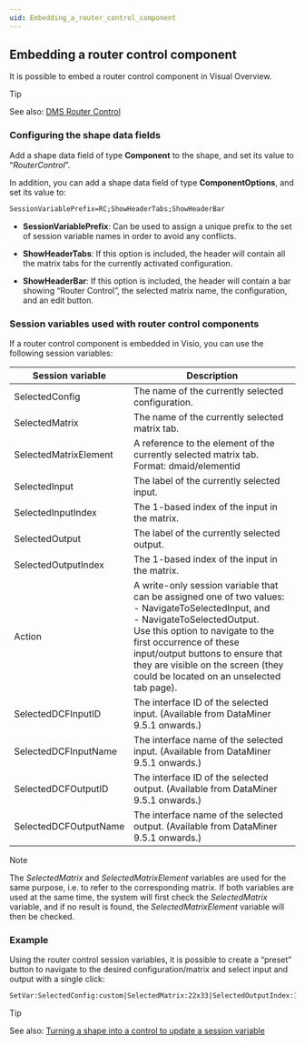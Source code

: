 ```yaml
---
uid: Embedding_a_router_control_component
---
```


## Embedding a router control component

It is possible to embed a router control component in Visual Overview.

> [!TIP]
> See also:
> [DMS Router Control](xref:RouterControl#dms-router-control)

### Configuring the shape data fields

Add a shape data field of type **Component** to the shape, and set its value to “*RouterControl*”.

In addition, you can add a shape data field of type **ComponentOptions**, and set its value to:

```txt
SessionVariablePrefix=RC;ShowHeaderTabs;ShowHeaderBar
```

- **SessionVariablePrefix**: Can be used to assign a unique prefix to the set of session variable names in order to avoid any conflicts.

- **ShowHeaderTabs**: If this option is included, the header will contain all the matrix tabs for the currently activated configuration.

- **ShowHeaderBar**: If this option is included, the header will contain a bar showing “Router Control”, the selected matrix name, the configuration, and an edit button.

### Session variables used with router control components

If a router control component is embedded in Visio, you can use the following session variables:

| Session variable      | Description                                                                                                                                                                                                                                                                                                                                                                                                                                                     |
|-----------------------|-----------------------------------------------------------------------------------------------------------------------------------------------------------------------------------------------------------------------------------------------------------------------------------------------------------------------------------------------------------------------------------------------------------------------------------------------------------------|
| SelectedConfig        | The name of the currently selected configuration.                                                                                                                                                                                                                                                                                                                                                                                                               |
| SelectedMatrix        | The name of the currently selected matrix tab.                                                                                                                                                                                                                                                                                                                                                                                                                  |
| SelectedMatrixElement | A reference to the element of the currently selected matrix tab.<br> Format: dmaid/elementid                                                                                                                                                                                                                                                                                                                                                                    |
| SelectedInput         | The label of the currently selected input.                                                                                                                                                                                                                                                                                                                                                                                                                      |
| SelectedInputIndex    | The 1-based index of the input in the matrix.                                                                                                                                                                                                                                                                                                                                                                                                                   |
| SelectedOutput        | The label of the currently selected output.                                                                                                                                                                                                                                                                                                                                                                                                                     |
| SelectedOutputIndex   | The 1-based index of the input in the matrix.                                                                                                                                                                                                                                                                                                                                                                                                                   |
| Action                | A write-only session variable that can be assigned one of two values:<br> -  NavigateToSelectedInput, and<br> -  NavigateToSelectedOutput.<br> Use this option to navigate to the first occurrence of these input/output buttons to ensure that they are visible on the screen (they could be located on an unselected tab page). |
| SelectedDCFInputID    | The interface ID of the selected input. (Available from DataMiner 9.5.1 onwards.)                                                                                                                                                                                                                                                                                                                                                                               |
| SelectedDCFInputName  | The interface name of the selected input. (Available from DataMiner 9.5.1 onwards.)                                                                                                                                                                                                                                                                                                                                                                             |
| SelectedDCFOutputID   | The interface ID of the selected output. (Available from DataMiner 9.5.1 onwards.)                                                                                                                                                                                                                                                                                                                                                                              |
| SelectedDCFOutputName | The interface name of the selected output. (Available from DataMiner 9.5.1 onwards.)                                                                                                                                                                                                                                                                                                                                                                            |

> [!NOTE]
> The *SelectedMatrix* and *SelectedMatrixElement* variables are used for the same purpose, i.e. to refer to the corresponding matrix. If both variables are used at the same time, the system will first check the *SelectedMatrix* variable, and if no result is found, the *SelectedMatrixElement* variable will then be checked.

### Example

Using the router control session variables, it is possible to create a “preset” button to navigate to the desired configuration/matrix and select input and output with a single click:

```txt
SetVar:SelectedConfig:custom|SelectedMatrix:22x33|SelectedOutputIndex:1| SelectedInputIndex:1|Action:NavigateToSelectedInput| Action:NavigateToSelectedOutput
```

> [!TIP]
> See also:
> [Turning a shape into a control to update a session variable](Turning_a_shape_into_a_control_to_update_a_session_variable.md)

